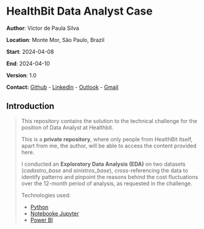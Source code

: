 # HealthBit Data Analyst Case 

**Author**: Victor de Paula Silva

**Location**: Monte Mor, São Paulo, Brazil

**Start**: 2024-04-08

**End**: 2024-04-10

**Version**: 1.0

**Contact:** [Github](https://github.com/victor-de-paula) - [LinkedIn](https://www.linkedin.com/in/victor-de-paula-silva/) - [Outlook](victor.depaula@live.com) - [Gmail](victordepaula24@gmail.com)

## Introduction
> This repository contains the solution to the technical challenge for the position of Data Analyst at Healthbit.
>
> This is a **private repository**, where only people from HealthBit itself, apart from me, the author, will be able to access the content provided here.
>
> I conducted an **Exploratory Data Analysis (EDA)** on two datasets (*cadastro_base* and *sinistros_base*), cross-referencing the data to identify patterns and pinpoint the reasons behind the cost fluctuations over the 12-month period of analysis, as requested in the challenge.
> 
> Technologies used:
> - [Python](https://www.python.org/)
> - [Notebooke Jupyter](https://jupyter.org/)
> - [Power BI](https://www.microsoft.com/pt-br/power-platform/products/power-bi)